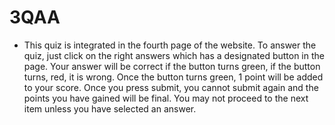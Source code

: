 # 3QAA

- This quiz is integrated in the fourth page of the website. To answer the quiz, just click on the right answers which has a designated button in the page. Your answer will be correct if the button turns green, if the button turns, red, it is wrong. Once the button turns green, 1 point will be added to your score. Once you press submit, you cannot submit again and the points you have gained will be final. You may not proceed to the next item unless you have selected an answer.
